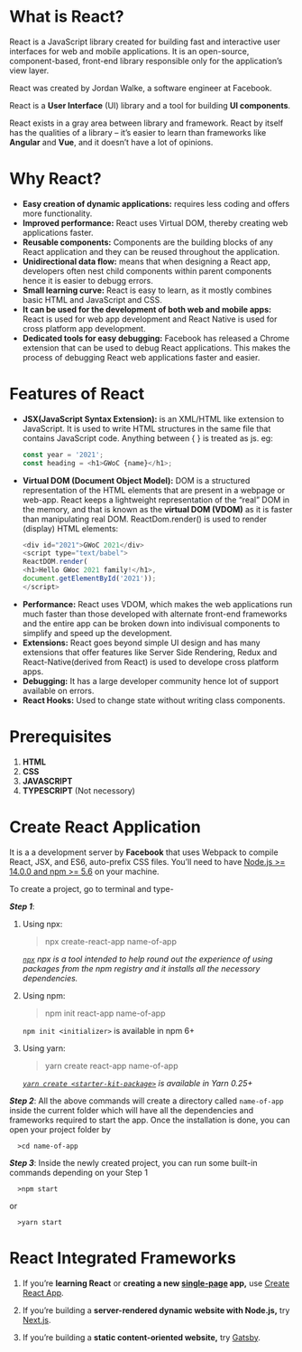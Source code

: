 #  What is React?
   React is a JavaScript library created for building fast and interactive user interfaces for web and mobile applications. It is an open-source, component-based, front-end library responsible only for the application’s view layer. 

React was created by Jordan Walke, a software engineer at Facebook.

React is a  **User Interface**  (UI) library and a tool for building  **UI components**.

React exists in a gray area between library and framework. React by itself has the qualities of a library – it’s easier to learn than frameworks like **Angular** and **Vue**, and it doesn’t have a lot of opinions.

# Why React?

-   **Easy creation of dynamic applications:**  requires less coding and offers more functionality.
-   **Improved performance:**  React uses Virtual DOM, thereby creating web applications faster. 
-   **Reusable components:**  Components are the building blocks of any React application and they can be reused throughout the application.
-   **Unidirectional data flow:**  means that when designing a React app, developers often nest child components within parent components hence it is easier to debugg errors.
-   **Small learning curve:**  React is easy to learn, as it mostly combines basic HTML and JavaScript and CSS.
-   **It can be used for the development of both web and mobile apps:**  React is used for web app development and React Native is used for cross platform app development.
-   **Dedicated tools for easy debugging:**  Facebook has released a Chrome extension that can be used to debug React applications. This makes the process of debugging React web applications faster and easier.
# Features of React
- **JSX(JavaScript Syntax Extension):** is an XML/HTML like extension to JavaScript. It is used to write HTML structures in the same file that contains JavaScript code. Anything between { } is treated as js.
eg: 
	```javascript
	const year = '2021';
	const heading = <h1>GWoC {name}</h1>;
    ```
- **Virtual DOM (Document Object Model):** DOM is a structured representation of the HTML elements that are present in a webpage or web-app. React keeps a lightweight representation of the “real” DOM in the memory, and that is known as the **virtual DOM (VDOM)** as it is faster than manipulating real DOM. ReactDom.render() is used to render (display) HTML elements:
	```javascript
	<div id="2021">GWoC 2021</div>  
	<script type="text/babel">  
	ReactDOM.render(  
	<h1>Hello GWoc 2021 family!</h1>,  
	document.getElementById('2021'));  
	</script>
	```
- **Performance:** React uses VDOM, which makes the web applications run much faster than those developed with alternate front-end frameworks and the entire app can be broken down into indivisual components to simplify and speed up the development.
- **Extensions:** React goes beyond simple UI design and has many extensions that offer features like Server Side Rendering, Redux and React-Native(derived from React) is used to develope cross platform apps.
- **Debugging:** It has a large developer community hence lot of support available on errors.
- **React Hooks:** Used to change state without writing class components.

# **Prerequisites**

1. **HTML**
2. **CSS**
3. **JAVASCRIPT**
4. **TYPESCRIPT** (Not necessory)

# Create React Application
It is a a development server by **Facebook** that uses Webpack to compile React, JSX, and ES6, auto-prefix CSS files.
You’ll need to have [Node.js >= 14.0.0 and npm >= 5.6](https://nodejs.org/en/) on your machine.

To create a project, go to terminal and type-

***Step 1***:

1. Using npx:
    > npx create-react-app name-of-app

   _[`npx`](https://medium.com/@maybekatz/introducing-npx-an-npm-package-runner-55f7d4bd282b)  npx is a tool intended to help round out the experience of using packages from the npm registry and it installs all the necessory dependencies._ 
  
  2. Using npm:
        >npm init react-app name-of-app
        
        `npm init <initializer>`  is available in npm 6+
    
  3. Using yarn:
       >yarn create react-app name-of-app
      
       _[`yarn create <starter-kit-package>`](https://yarnpkg.com/lang/en/docs/cli/create/)  is available in Yarn 0.25+_



***Step 2***:  All the above commands will create a directory called `name-of-app` inside the current folder which will have all the dependencies and frameworks required to start the app. Once the installation is done, you can open your project folder by
		          
	  >cd name-of-app 
	

***Step 3***: Inside the newly created project, you can run some built-in commands depending on your Step 1

	  >npm start

or

	  >yarn start

# React Integrated Frameworks

1.   If you’re  **learning React**  or  **creating a new  [single-page]()  app,**  use  [Create React App]().

2.   If you’re building a  **server-rendered dynamic website with Node.js,**  try  [Next.js](https://reactjs.org/docs/create-a-new-react-app.html#nextjs).

3.  If you’re building a  **static content-oriented website,**  try  [Gatsby](https://reactjs.org/docs/create-a-new-react-app.html#gatsby).
